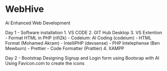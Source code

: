 # WebHive
Ai Enhanced Web Development

Day 1 - Software installation
    1. VS CODE
    2. GIT Hub Desktop
    3. VS Extention
        - Format HTML in PHP (rifi2k)
        - Codeium: Al Coding (codeium)
        - HTML Format (Mohamed Akram)
        - IntelliPHP (devsense)
        - PHP Intelephense (Ben Mewburn)
        - Prettier - Code Formatter (Prattier)
    4. XAMPP

Day 2 - Bootstrap
    Designing Signup and Login form using Bootsrap with AI
    Using Favicon.com to create the icons